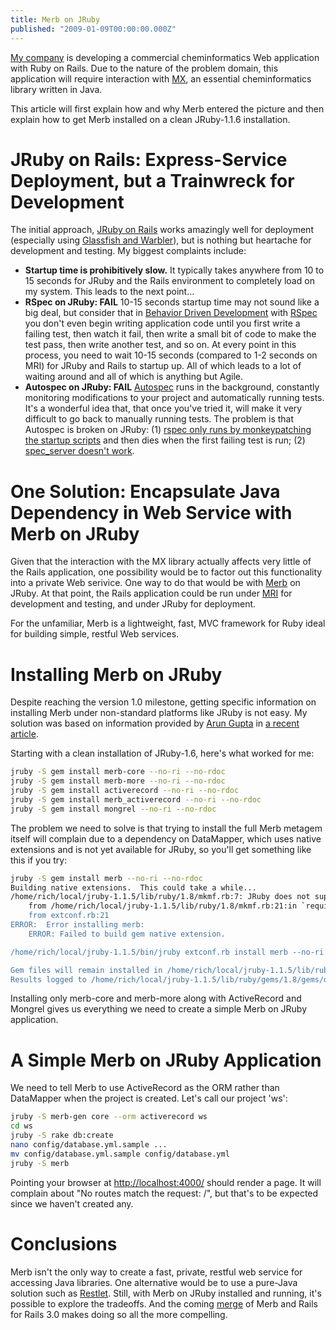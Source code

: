 ```yaml
---
title: Merb on JRuby
published: "2009-01-09T00:00:00.000Z"
---
```


[My company](http://metamolecular.com/) is developing a commercial cheminformatics Web application with Ruby on Rails. Due to the nature of the problem domain, this application will require interaction with [MX](http://code.google.com/p/mx-java), an essential cheminformatics library written in Java.

This article will first explain how and why Merb entered the picture and then explain how to get Merb installed on a clean JRuby-1.1.6 installation.

# JRuby on Rails: Express-Service Deployment, but a Trainwreck for Development

The initial approach, [JRuby on Rails](http://wiki.jruby.org/wiki/JRuby_on_Rails) works amazingly well for deployment (especially using [Glassfish and Warbler](http://blog.headius.com/2008/08/zero-to-production-in-15-minutes.html)), but is nothing but heartache for development and testing. My biggest complaints include:

-  **Startup time is prohibitively slow.** It typically takes anywhere from 10 to 15 seconds for JRuby and the Rails environment to completely load on my system. This leads to the next point...
-  **RSpec on JRuby: FAIL** 10-15 seconds startup time may not sound like a big deal, but consider that in [Behavior Driven Development](http://dannorth.net/introducing-bdd) with [RSpec](http://rspec.info/) you don't even begin writing application code until you first write a failing test, then watch it fail, then write a small bit of code to make the test pass, then write another test, and so on. At every point in this process, you need to wait 10-15 seconds (compared to 1-2 seconds on MRI) for JRuby and Rails to startup up. All of which leads to a lot of waiting around and all of which is anything but Agile.
-  **Autospec on JRuby: FAIL** [Autospec](http://www.nateclark.com/articles/2008/09/17/_autotest_-is-now-_autospec_-how-to-set-up-autospec-for-rspec-and-rails-with-zentest) runs in the background, constantly monitoring modifications to your project and automatically running tests. It's a wonderful idea that, that once you've tried it, will make it very difficult to go back to manually running tests. The problem is that Autospec is broken on JRuby: (1) [rspec only runs by monkeypatching the startup scripts](http://jira.codehaus.org/browse/JRUBY-3284) and then dies when the first failing test is run; (2) [spec_server doesn't work](http://jira.codehaus.org/browse/JRUBY-3283).

# One Solution: Encapsulate Java Dependency in Web Service with Merb on JRuby

Given that the interaction with the MX library actually affects very little of the Rails application, one possibility would be to factor out this functionality into a private Web serivice. One way to do that would be with [Merb](http://merbivore.com/) on JRuby. At that point, the Rails application could be run under [MRI](http://en.wikipedia.org/wiki/Ruby_MRI) for development and testing, and under JRuby for deployment.

For the unfamiliar, Merb is a lightweight, fast, MVC framework for Ruby ideal for building simple, restful Web services.

# Installing Merb on JRuby

Despite reaching the version 1.0 milestone, getting specific information on installing Merb under non-standard platforms like JRuby is not easy. My solution was based on information provided by [Arun Gupta](http://blogs.sun.com/arungupta/) in [a recent article](http://blogs.sun.com/arungupta/entry/totd_53_scaffold_in_merb).

Starting with a clean installation of JRuby-1.6, here's what worked for me:

```bash
jruby -S gem install merb-core --no-ri --no-rdoc
jruby -S gem install merb-more --no-ri --no-rdoc
jruby -S gem install activerecord --no-ri --no-rdoc
jruby -S gem install merb_activerecord --no-ri --no-rdoc
jruby -S gem install mongrel --no-ri --no-rdoc
```

The problem we need to solve is that trying to install the full Merb metagem itself will complain due to a dependency on DataMapper, which uses native extensions and is not yet available for JRuby, so you'll get something like this if you try:

```bash
jruby -S gem install merb --no-ri --no-rdoc
Building native extensions.  This could take a while...
/home/rich/local/jruby-1.1.5/lib/ruby/1.8/mkmf.rb:7: JRuby does not support native extensions. Check wiki.jruby.org for alternatives. (NotImplementedError)
	from /home/rich/local/jruby-1.1.5/lib/ruby/1.8/mkmf.rb:21:in `require'
	from extconf.rb:21
ERROR:  Error installing merb:
	ERROR: Failed to build gem native extension.

/home/rich/local/jruby-1.1.5/bin/jruby extconf.rb install merb --no-ri --no-rdoc

Gem files will remain installed in /home/rich/local/jruby-1.1.5/lib/ruby/gems/1.8/gems/do_sqlite3-0.9.10.1 for inspection.
Results logged to /home/rich/local/jruby-1.1.5/lib/ruby/gems/1.8/gems/do_sqlite3-0.9.10.1/ext/do_sqlite3_ext/gem_make.out
```

Installing only merb-core and merb-more along with ActiveRecord and Mongrel gives us everything we need to create a simple Merb on JRuby application.

# A Simple Merb on JRuby Application

We need to tell Merb to use ActiveRecord as the ORM rather than DataMapper when the project is created. Let's call our project 'ws':

```bash
jruby -S merb-gen core --orm activerecord ws
cd ws
jruby -S rake db:create
nano config/database.yml.sample ...
mv config/database.yml.sample config/database.yml
jruby -S merb
```

Pointing your browser at [http://localhost:4000/](http://localhost:4000/) should render a page. It will complain about "No routes match the request: /", but that's to be expected since we haven't created any.

# Conclusions

Merb isn't the only way to create a fast, private, restful web service for accessing Java libraries. One alternative would be to use a pure-Java solution such as [Restlet](http://www.restlet.org/). Still, with Merb on JRuby installed and running, it's possible to explore the tradeoffs. And the coming [merge](http://weblog.rubyonrails.org/2008/12/23/merb-gets-merged-into-rails-3) of Merb and Rails for Rails 3.0 makes doing so all the more compelling.